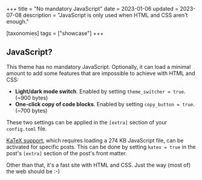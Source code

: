 +++
title = "No mandatory JavaScript"
date = 2023-01-06
updated = 2023-07-08
description = "JavaScript is only used when HTML and CSS aren't enough."

[taxonomies]
tags = ["showcase"]
+++

## JavaScript?

This theme has no mandatory JavaScript. Optionally, it can load a minimal amount to add some features that are impossible to achieve with HTML and CSS:

- **Light/dark mode switch**. Enabled by setting `theme_switcher = true`. (~900 bytes)
- **One-click copy of code blocks**. Enabled by setting `copy_button = true`. (~700 bytes)

These two settings can be applied in the `[extra]` section of your `config.toml` file.

[KaTeX support](@/blog/markdown.md#katex), which requires loading a 274 KB JavaScript file, can be activated for specific posts. This can be done by setting `katex = true` in the post's `[extra]` section of the post's front matter.

Other than that, it's a fast site with HTML and CSS. Just the way (most of) the web should be :-)
